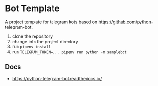 #  Bot Template

A project template for telegram bots based on https://github.com/python-telegram-bot.

1. clone the repository
1. change into the project direotory
1. run `pipenv install`
1. run `TELEGRAM_TOKEN=... pipenv run python -m samplebot`

## Docs

- https://python-telegram-bot.readthedocs.io/